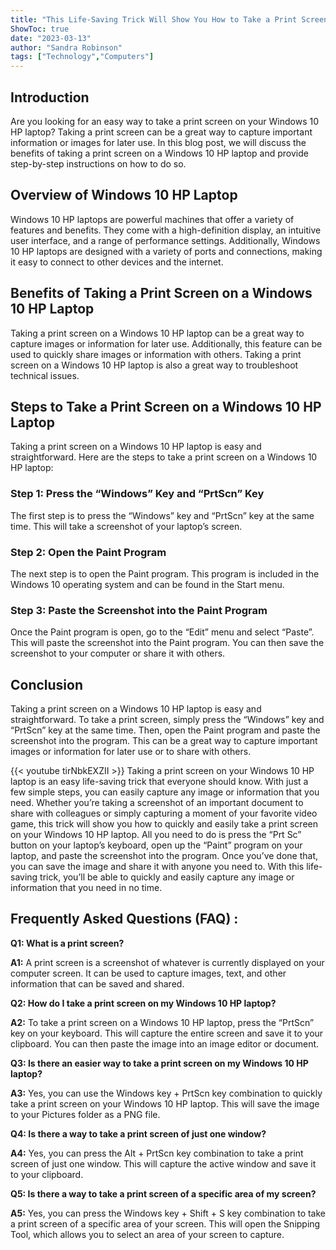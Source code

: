 ```yaml
---
title: "This Life-Saving Trick Will Show You How to Take a Print Screen on Your Windows 10 HP Laptop!"
ShowToc: true 
date: "2023-03-13"
author: "Sandra Robinson" 
tags: ["Technology","Computers"]
---
```

## Introduction
Are you looking for an easy way to take a print screen on your Windows 10 HP laptop? Taking a print screen can be a great way to capture important information or images for later use. In this blog post, we will discuss the benefits of taking a print screen on a Windows 10 HP laptop and provide step-by-step instructions on how to do so. 

## Overview of Windows 10 HP Laptop
Windows 10 HP laptops are powerful machines that offer a variety of features and benefits. They come with a high-definition display, an intuitive user interface, and a range of performance settings. Additionally, Windows 10 HP laptops are designed with a variety of ports and connections, making it easy to connect to other devices and the internet. 

## Benefits of Taking a Print Screen on a Windows 10 HP Laptop
Taking a print screen on a Windows 10 HP laptop can be a great way to capture images or information for later use. Additionally, this feature can be used to quickly share images or information with others. Taking a print screen on a Windows 10 HP laptop is also a great way to troubleshoot technical issues. 

## Steps to Take a Print Screen on a Windows 10 HP Laptop
Taking a print screen on a Windows 10 HP laptop is easy and straightforward. Here are the steps to take a print screen on a Windows 10 HP laptop: 

### Step 1: Press the “Windows” Key and “PrtScn” Key
The first step is to press the “Windows” key and “PrtScn” key at the same time. This will take a screenshot of your laptop’s screen. 

### Step 2: Open the Paint Program
The next step is to open the Paint program. This program is included in the Windows 10 operating system and can be found in the Start menu. 

### Step 3: Paste the Screenshot into the Paint Program
Once the Paint program is open, go to the “Edit” menu and select “Paste”. This will paste the screenshot into the Paint program. You can then save the screenshot to your computer or share it with others. 

## Conclusion
Taking a print screen on a Windows 10 HP laptop is easy and straightforward. To take a print screen, simply press the “Windows” key and “PrtScn” key at the same time. Then, open the Paint program and paste the screenshot into the program. This can be a great way to capture important images or information for later use or to share with others.

{{< youtube tirNbkEXZII >}} 
Taking a print screen on your Windows 10 HP laptop is an easy life-saving trick that everyone should know. With just a few simple steps, you can easily capture any image or information that you need. Whether you’re taking a screenshot of an important document to share with colleagues or simply capturing a moment of your favorite video game, this trick will show you how to quickly and easily take a print screen on your Windows 10 HP laptop. All you need to do is press the “Prt Sc” button on your laptop’s keyboard, open up the “Paint” program on your laptop, and paste the screenshot into the program. Once you’ve done that, you can save the image and share it with anyone you need to. With this life-saving trick, you’ll be able to quickly and easily capture any image or information that you need in no time.

## Frequently Asked Questions (FAQ) :
**Q1: What is a print screen?**

**A1:** A print screen is a screenshot of whatever is currently displayed on your computer screen. It can be used to capture images, text, and other information that can be saved and shared.

**Q2: How do I take a print screen on my Windows 10 HP laptop?**

**A2:** To take a print screen on a Windows 10 HP laptop, press the “PrtScn” key on your keyboard. This will capture the entire screen and save it to your clipboard. You can then paste the image into an image editor or document.

**Q3: Is there an easier way to take a print screen on my Windows 10 HP laptop?**

**A3:** Yes, you can use the Windows key + PrtScn key combination to quickly take a print screen on your Windows 10 HP laptop. This will save the image to your Pictures folder as a PNG file.

**Q4: Is there a way to take a print screen of just one window?**

**A4:** Yes, you can press the Alt + PrtScn key combination to take a print screen of just one window. This will capture the active window and save it to your clipboard.

**Q5: Is there a way to take a print screen of a specific area of my screen?**

**A5:** Yes, you can press the Windows key + Shift + S key combination to take a print screen of a specific area of your screen. This will open the Snipping Tool, which allows you to select an area of your screen to capture.




